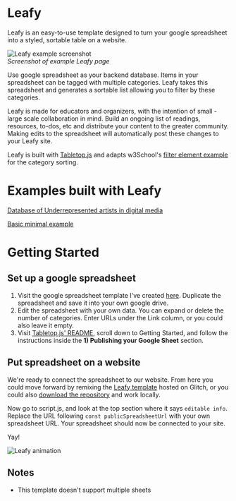 # Leafy

Leafy is an easy-to-use template designed to turn your google spreadsheet into a styled, sortable table on a website. 

![Leafy example screenshot](URL)  
*Screenshot of example Leafy page*  

Use google spreadsheet as your backend database. Items in your spreadsheet can be tagged with multiple categories. Leafy takes this spreadsheet and generates a sortable list allowing you to filter by these categories. 

Leafy is made for educators and organizers, with the intention of small - large scale collaboration in mind. Build an ongoing list of readings, resources, to-dos, etc and distribute your content to the greater community. Making edits to the spreadsheet will automatically post these changes to your Leafy site.

Leafy is built with [Tabletop.js](https://github.com/jsoma/tabletop) and adapts w3School's [filter element example](https://www.w3schools.com/howto/howto_js_filter_elements.asp) for the category sorting. 

# Examples built with Leafy


[Database of Underrepresented artists in digital media](URL)

[Basic minimal example](https://leafy-template.glitch.me/)



# Getting Started

## Set up a google spreadsheet
1. Visit the google spreadsheet template I've created [here](https://docs.google.com/spreadsheets/d/1Q23ZnH7KHBHahFT65_9RisSu1Wk4gNOrowiprtxgE4A/edit?usp=sharing). Duplicate the spreadsheet and save it into your own google drive.
1. Edit the spreadsheet with your own data. You can expand or delete the number of categories. Enter URLs under the Link column, or you could also leave it empty. 
1. Visit [Tabletop.js' README](https://github.com/jsoma/tabletop/blob/master/README.md), scroll down to Getting Started, and follow the instructions inside the **1) Publishing your Google Sheet** section. 

## Put spreadsheet on a website

We're ready to connect the spreadsheet to our website. From here you could move forward by remixing the  [Leafy template](https://glitch.com/~leafy-template) hosted on Glitch, or  you could also [download the repository](https://github.com/xinemata/leafy/archive/master.zip) and work locally. 

Now go to script.js, and look at the top section where it says `editable info`. Replace the URL following `const publicSpreadsheetUrl` with your own spreadsheet URL. Your spreadsheet should now be connected to your site. 

Yay!

![Leafy animation](https://cdn.glitch.com/a0713ae5-198b-4366-b7e9-e40b63c44f84%2Funnamed.gif?v=1584807328184)  

## Notes

- This template doesn't support multiple sheets
